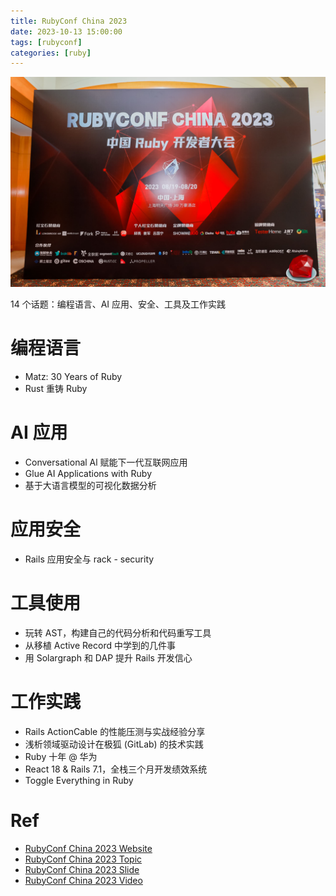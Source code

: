 ```yaml
---
title: RubyConf China 2023
date: 2023-10-13 15:00:00
tags: [rubyconf]
categories: [ruby]
---
```


![rubyconf china 2023](/images/posts/22_rubyconf_china_2023/rubyconf_china_2023.jpg)

14 个话题：编程语言、AI 应用、安全、工具及工作实践

# 编程语言

- Matz: 30 Years of Ruby
- Rust 重铸 Ruby

# AI 应用

- Conversational Al 赋能下一代互联网应用
- Glue AI Applications with Ruby
- 基于大语言模型的可视化数据分析

# 应用安全

- Rails 应用安全与 rack - security

# 工具使用

- 玩转 AST，构建自己的代码分析和代码重写工具
- 从移植 Active Record 中学到的几件事
- 用 Solargraph 和 DAP 提升 Rails 开发信心

# 工作实践

- Rails ActionCable 的性能压测与实战经验分享
- 浅析领域驱动设计在极狐 (GitLab) 的技术实践
- Ruby 十年 @ 华为
- React 18 & Rails 7.1，全栈三个月开发绩效系统
- Toggle Everything in Ruby

# Ref

- [RubyConf China 2023 Website](https://www.rubyconfchina.org/)
- [RubyConf China 2023 Topic](https://ruby-china.org/topics/43202)
- [RubyConf China 2023 Slide](https://ruby-china.org/topics/43286)
- [RubyConf China 2023 Video](https://www.youtube.com/watch?v=_ZNEh1uCgas&list=PLTUHmtFhYC6iCF2Ef_ho0SzE1frq9MTBV)
